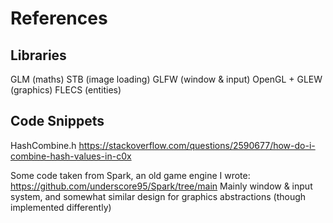 # References

## Libraries
GLM (maths)
STB (image loading)
GLFW (window & input)
OpenGL + GLEW (graphics)
FLECS (entities)

## Code Snippets
HashCombine.h
https://stackoverflow.com/questions/2590677/how-do-i-combine-hash-values-in-c0x

Some code taken from Spark, an old game engine I wrote: https://github.com/underscore95/Spark/tree/main
Mainly window & input system, and somewhat similar design for graphics abstractions (though implemented differently)